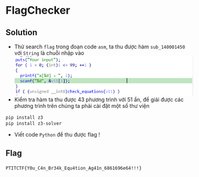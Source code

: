 # FlagChecker
## Solution
- Thử search `flag` trong đoạn code `asm`, ta thu được hàm `sub_140001450` với `String` là chuỗi nhập vào
![alt text](https://github.com/nhh9905/CTF/blob/main/PTITCTF%202024/V%C3%B2ng%20lo%E1%BA%A1i/RE/image-1.png)
- Kiểm tra hàm ta thu được 43 phương trình với 51 ẩn, để giải được các phương trình trên chúng ta phải cài đặt một số thư viện
```
pip install z3
pip install z3-solver
```
- Viết code `Python` để thu được flag
!
## Flag
`PTITCTF{Y0u_C4n_Br34k_Equ4tion_Ag41n_6861696e64!!!}`
